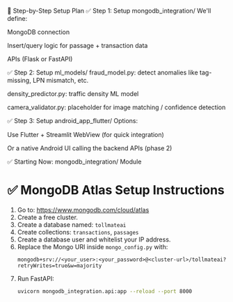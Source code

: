 🧱 Step-by-Step Setup Plan
✅ Step 1: Setup mongodb_integration/
We'll define:

MongoDB connection

Insert/query logic for passage + transaction data

APIs (Flask or FastAPI)

✅ Step 2: Setup ml_models/
fraud_model.py: detect anomalies like tag-missing, LPN mismatch, etc.

density_predictor.py: traffic density ML model

camera_validator.py: placeholder for image matching / confidence detection

✅ Step 3: Setup android_app_flutter/
Options:

Use Flutter + Streamlit WebView (for quick integration)

Or a native Android UI calling the backend APIs (phase 2)

✅ Starting Now: mongodb_integration/ Module

# ✅ MongoDB Atlas Setup Instructions

1. Go to: https://www.mongodb.com/cloud/atlas
2. Create a free cluster.
3. Create a database named: `tollmateai`
4. Create collections: `transactions`, `passages`
5. Create a database user and whitelist your IP address.
6. Replace the Mongo URI inside `mongo_config.py` with:
   ```
   mongodb+srv://<your_user>:<your_password>@<cluster-url>/tollmateai?retryWrites=true&w=majority
   ```
7. Run FastAPI:
   ```bash
   uvicorn mongodb_integration.api:app --reload --port 8000
   ```
